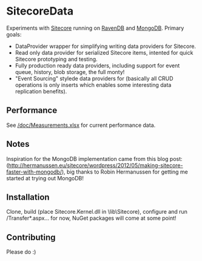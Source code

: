 # SitecoreData

Experiments with [Sitecore](http://www.sitecore.net) running on [RavenDB](http://ravendb.net) and [MongoDB](http://www.mongodb.org). Primary goals:

* DataProvider wrapper for simplifying writing data providers for Sitecore.
* Read only data provider for serialized Sitecore items, intented for quick Sitecore prototyping and testing.
* Fully production ready data providers, including support for event queue, history, blob storage, the full monty!
* "Event Sourcing" stylede data providers for (basically all CRUD operations is only inserts which enables some 
interesting data replication benefits).

## Performance ##

See [/doc/Measurements.xlsx](https://github.com/pbering/SitecoreData/blob/master/doc/Measurements.xlsx) for current performance data.

## Notes ##

Inspiration for the MongoDB implementation came from this blog post: (http://hermanussen.eu/sitecore/wordpress/2012/05/making-sitecore-faster-with-mongodb/), big thanks 
to Robin Hermanussen for getting me started at trying out MongoDB!

## Installation ##

Clone, build (place Sitecore.Kernel.dll in \lib\Sitecore\), configure and run /Transfer*.aspx... for now, NuGet packages will come at some point! 

## Contributing ##

Please do :)